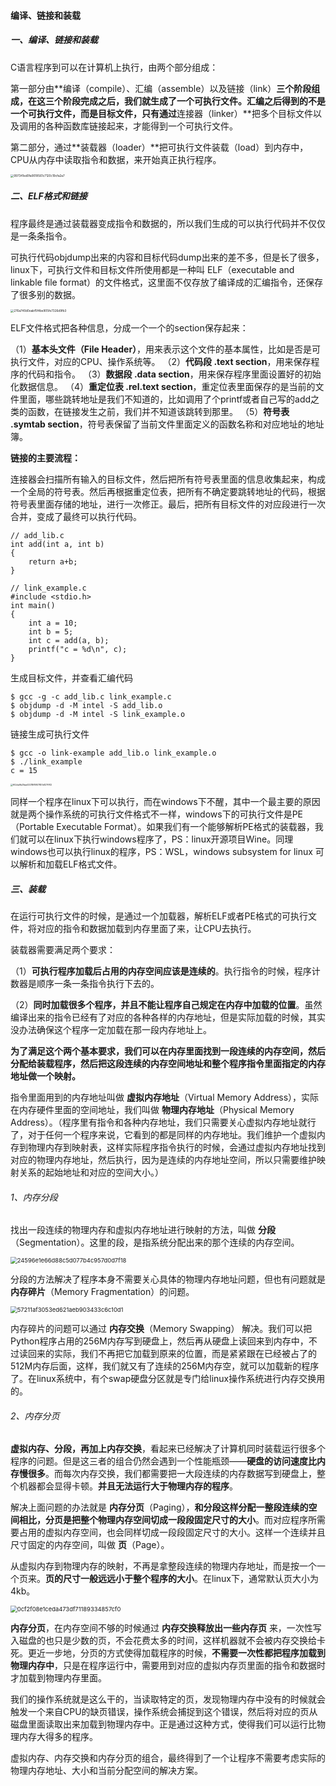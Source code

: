 #### 编译、链接和装载

##### 一、编译、链接和装载

C语言程序到可以在计算机上执行，由两个部分组成：

第一部分由**编译（compile）、汇编（assemble）以及链接（link）**三个阶段组成，在这三个阶段完成之后，我们就生成了一个可执行文件。汇编之后得到的不是一个可执行文件，而是目标文件，只有通过**连接器（linker）**把多个目标文件以及调用的各种函数库链接起来，才能得到一个可执行文件。

第二部分，通过**装载器（loader）**把可执行文件装载（load）到内存中，CPU从内存中读取指令和数据，来开始真正执行程序。

<img src="https://liuyang-picbed.oss-cn-shanghai.aliyuncs.com/img/997341ed0fa9018561c7120c19cfa2a7.jpg" alt="997341ed0fa9018561c7120c19cfa2a7" style="zoom: 33%;" />

##### 二、ELF格式和链接

程序最终是通过装载器变成指令和数据的，所以我们生成的可以执行代码并不仅仅是一条条指令。

可执行代码objdump出来的内容和目标代码dump出来的差不多，但是长了很多，linux下，可执行文件和目标文件所使用都是一种叫 ELF（executable and linkable file format）的文件格式，这里面不仅存放了编译成的汇编指令，还保存了很多别的数据。

<img src="https://liuyang-picbed.oss-cn-shanghai.aliyuncs.com/img/276a740d0eabf5f4be905fe7326d9fb3.jpg" alt="276a740d0eabf5f4be905fe7326d9fb3" style="zoom:33%;" />

ELF文件格式把各种信息，分成一个一个的section保存起来：

（1）**基本头文件（File Header）**，用来表示这个文件的基本属性，比如是否是可执行文件，对应的CPU、操作系统等。
（2）**代码段 .text section**，用来保存程序的代码和指令。
（3）**数据段 .data section**，用来保存程序里面设置好的初始化数据信息。
（4）**重定位表 .rel.text section**，重定位表里面保存的是当前的文件里面，哪些跳转地址是我们不知道的，比如调用了个printf或者自己写的add之类的函数，在链接发生之前，我们并不知道该跳转到那里。
（5）**符号表 .symtab section**，符号表保留了当前文件里面定义的函数名称和对应地址的地址簿。

**链接的主要流程：**

连接器会扫描所有输入的目标文件，然后把所有符号表里面的信息收集起来，构成一个全局的符号表。然后再根据重定位表，把所有不确定要跳转地址的代码，根据符号表里面存储的地址，进行一次修正。最后，把所有目标文件的对应段进行一次合并，变成了最终可以执行代码。

```
// add_lib.c
int add(int a, int b)
{
    return a+b;
}
```

```
// link_example.c
#include <stdio.h>
int main()
{
    int a = 10;
    int b = 5;
    int c = add(a, b);
    printf("c = %d\n", c);
}
```

生成目标文件，并查看汇编代码

```
$ gcc -g -c add_lib.c link_example.c
$ objdump -d -M intel -S add_lib.o
$ objdump -d -M intel -S link_example.o
```

链接生成可执行文件

```
$ gcc -o link-example add_lib.o link_example.o
$ ./link_example
c = 15
```

<img src="https://liuyang-picbed.oss-cn-shanghai.aliyuncs.com/img/f62da9b29aa53218f8907851df27f912.jpeg" alt="f62da9b29aa53218f8907851df27f912" style="zoom: 25%;" />

同样一个程序在linux下可以执行，而在windows下不醒，其中一个最主要的原因就是两个操作系统的可执行文件格式不一样，windows下的可执行文件是PE （Portable Executable Format）。如果我们有一个能够解析PE格式的装载器，我们就可以在linux下执行windows程序了，PS：linux开源项目Wine。同理windows也可以执行linux的程序，PS：WSL，windows subsystem for linux 可以解析和加载ELF格式文件。

##### 三、装载

在运行可执行文件的时候，是通过一个加载器，解析ELF或者PE格式的可执行文件，将对应的指令和数据加载到内存里面了来，让CPU去执行。

装载器需要满足两个要求：

（1）**可执行程序加载后占用的内存空间应该是连续的**。执行指令的时候，程序计数器是顺序一条一条指令执行下去的。

（2）**同时加载很多个程序，并且不能让程序自己规定在内存中加载的位置**。虽然编译出来的指令已经有了对应的各种各样的内存地址，但是实际加载的时候，其实没办法确保这个程序一定加载在那一段内存地址上。

**为了满足这个两个基本要求，我们可以在内存里面找到一段连续的内存空间，然后分配给装载程序，然后把这段连续的内存空间地址和整个程序指令里面指定的内存地址做一个映射。**

指令里面用到的内存地址叫做 **虚拟内存地址**（Virtual Memory Address），实际在内存硬件里面的空间地址，我们叫做 **物理内存地址**（Physical Memory Address）。（程序里有指令和各种内存地址，我们只需要关心虚拟内存地址就行了，对于任何一个程序来说，它看到的都是同样的内存地址。我们维护一个虚拟内存到物理内存到映射表，这样实际程序指令执行的时候，会通过虚拟内存地址找到对应的物理内存地址，然后执行，因为是连续的内存地址空间，所以只需要维护映射关系的起始地址和对应的空间大小。）

###### 1、内存分段

找出一段连续的物理内存和虚拟内存地址进行映射的方法，叫做 **分段**（Segmentation）。这里的段，是指系统分配出来的那个连续的内存空间。

<img src="https://liuyang-picbed.oss-cn-shanghai.aliyuncs.com/img/24596e1e66d88c5d077b4c957d0d7f18.png" alt="24596e1e66d88c5d077b4c957d0d7f18" style="zoom: 67%;" />

分段的方法解决了程序本身不需要关心具体的物理内存地址问题，但也有问题就是**内存碎片**（Memory Fragmentation）的问题。

<img src="https://liuyang-picbed.oss-cn-shanghai.aliyuncs.com/img/57211af3053ed621aeb903433c6c10d1.png" alt="57211af3053ed621aeb903433c6c10d1" style="zoom:67%;" />

内存碎片的问题可以通过 **内存交换**（Memory Swapping） 解决。我们可以把Python程序占用的256M内存写到硬盘上，然后再从硬盘上读回来到内存中，不过读回来的实际，我们不再把它加载到原来的位置，而是紧紧跟在已经被占了的512M内存后面，这样，我们就又有了连续的256M内存空，就可以加载新的程序了。在linux系统中，有个swap硬盘分区就是专门给linux操作系统进行内存交换用的。

###### 2、内存分页

**虚拟内存、分段，再加上内存交换**，看起来已经解决了计算机同时装载运行很多个程序的问题。但是这三者的组合仍然会遇到一个性能瓶颈——**硬盘的访问速度比内存慢很多**。而每次内存交换，我们都需要把一大段连续的内存数据写到硬盘上，整个机器都会显得卡顿。**并且无法运行大于物理内存的程序**。

解决上面问题的办法就是 **内存分页**（Paging），**和分段这样分配一整段连续的空间相比，分页是把整个物理内存空间切成一段段固定尺寸的大小**。而对应程序所需要占用的虚拟内存空间，也会同样切成一段段固定尺寸的大小。这样一个连续并且尺寸固定的内存空间，叫做 **页**（Page）。

从虚拟内存到物理内存的映射，不再是拿整段连续的物理内存地址，而是按一个一个页来。**页的尺寸一般远远小于整个程序的大小**。在linux下，通常默认页大小为4kb。

<img src="https://liuyang-picbed.oss-cn-shanghai.aliyuncs.com/img/0cf2f08e1ceda473df71189334857cf0.png" alt="0cf2f08e1ceda473df71189334857cf0" style="zoom:67%;" />

**内存分页**，在内存空间不够的时候通过 **内存交换释放出一些内存页** 来，一次性写入磁盘的也只是少数的页，不会花费太多的时间，这样机器就不会被内存交换给卡死。更近一步地，分页的方式使得加载程序的时候，**不需要一次性都把程序加载到物理内存中**，只是在程序运行中，需要用到对应的虚拟内存页里面的指令和数据时才加载到物理内存里面。

我们的操作系统就是这么干的，当读取特定的页，发现物理内存中没有的时候就会触发一个来自CPU的缺页错误，操作系统会捕捉到这个错误，然后将对应的页从磁盘里面读取出来加载到物理内存中。正是通过这种方式，使得我们可以运行比物理内存大得多的程序。

虚拟内存、内存交换和内存分页的组合，最终得到了一个让程序不需要考虑实际的物理内存地址、大小和当前分配空间的解决方案。

